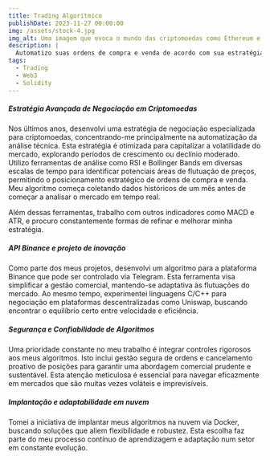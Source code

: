 ```yaml
---
title: Trading Algorítmico
publishDate: 2023-11-27 00:00:00
img: /assets/stock-4.jpg
img_alt: Uma imagem que evoca o mundo das criptomoedas como Ethereum e a velocidade da linguagem de programação C.
description: |
  Automatizo suas ordens de compra e venda de acordo com sua estratégia.
tags:
  - Trading
  - Web3
  - Solidity
---
```


##### Estratégia Avançada de Negociação em Criptomoedas
Nos últimos anos, desenvolvi uma estratégia de negociação especializada para criptomoedas, concentrando-me principalmente na automatização da análise técnica. Esta estratégia é otimizada para capitalizar a volatilidade do mercado, explorando períodos de crescimento ou declínio moderado. Utilizo ferramentas de análise como RSI e Bollinger Bands em diversas escalas de tempo para identificar potenciais áreas de flutuação de preços, permitindo o posicionamento estratégico de ordens de compra e venda. Meu algoritmo começa coletando dados históricos de um mês antes de começar a analisar o mercado em tempo real.

Além dessas ferramentas, trabalho com outros indicadores como MACD e ATR, e procuro constantemente formas de refinar e melhorar minha estratégia.

##### API Binance e projeto de inovação
Como parte dos meus projetos, desenvolvi um algoritmo para a plataforma Binance que pode ser controlado via Telegram. Esta ferramenta visa simplificar a gestão comercial, mantendo-se adaptativa às flutuações do mercado. Ao mesmo tempo, experimentei linguagens C/C++ para negociação em plataformas descentralizadas como Uniswap, buscando encontrar o equilíbrio certo entre velocidade e eficiência.

##### Segurança e Confiabilidade de Algoritmos
Uma prioridade constante no meu trabalho é integrar controles rigorosos aos meus algoritmos. Isto inclui gestão segura de ordens e cancelamento proativo de posições para garantir uma abordagem comercial prudente e sustentável. Esta atenção meticulosa é essencial para navegar eficazmente em mercados que são muitas vezes voláteis e imprevisíveis.

##### Implantação e adaptabilidade em nuvem
Tomei a iniciativa de implantar meus algoritmos na nuvem via Docker, buscando soluções que aliem flexibilidade e robustez. Esta escolha faz parte do meu processo contínuo de aprendizagem e adaptação num setor em constante evolução.